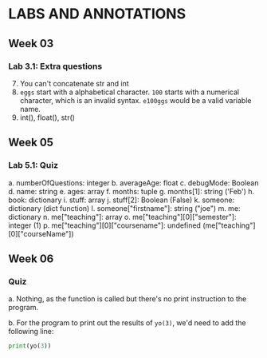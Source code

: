 # LABS AND ANNOTATIONS

## Week 03

### Lab 3.1: Extra questions

7. You can't concatenate str and int
8. `eggs` start with a alphabetical character. `100` starts with a numerical character, which is an invalid syntax. `e100ggs` would be a valid variable name.
9. int(), float(), str() 


## Week 05

### Lab 5.1: Quiz

a. numberOfQuestions: integer
b. averageAge: float
c. debugMode: Boolean
d. name: string
e. ages: array
f. months: tuple
g. months[1]: string ('Feb')
h. book: dictionary
i. stuff: array
j. stuff[2]: Boolean (False)
k. someone: dictionary (dict function)
l. someone["firstname"]: string ("joe") 
m. me: dictionary
n. me["teaching"]: array
o. me["teaching"][0]["semester"]: integer (1)
p. me["teaching"][0]["coursename"]: undefined (me["teaching"][0]["courseName"])


## Week 06

### Quiz

a. Nothing, as the function is called but there's no print instruction to the program.

b. For the program to print out the results of `yo(3)`, we'd need to add the following line:
```python
print(yo(3))
```